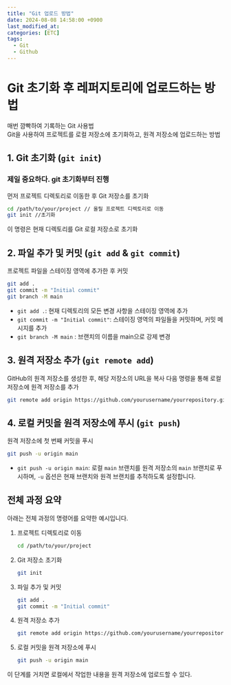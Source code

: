 ```yaml
---
title: "Git 업로드 방법"
date: 2024-08-08 14:58:00 +0900
last_modified_at: 
categories: [ETC]
tags:
  - Git
  - Github
---
```

# Git 초기화 후 레퍼지토리에 업로드하는 방법
매번 깜빡하여 기록하는 Git 사용법 <br />
Git을 사용하여 프로젝트를 로컬 저장소에 초기화하고, 원격 저장소에 업로드하는 방법

## 1. Git 초기화 (`git init`)
### 제일 중요하다. git 초기화부터 진행 <br />
먼저 프로젝트 디렉토리로 이동한 후 Git 저장소를 초기화

```sh
cd /path/to/your/project // 올릴 프로젝트 디렉토리로 이동
git init //초기화
```

이 명령은 현재 디렉토리를 Git 로컬 저장소로 초기화

## 2. 파일 추가 및 커밋 (`git add` & `git commit`)

프로젝트 파일을 스테이징 영역에 추가한 후 커밋

```sh
git add .
git commit -m "Initial commit"
git branch -M main
```

- `git add .`: 현재 디렉토리의 모든 변경 사항을 스테이징 영역에 추가
- `git commit -m "Initial commit"`: 스테이징 영역의 파일들을 커밋하며, 커밋 메시지를 추가
- `git branch -M main` : 브랜치의 이름을 main으로 강제 변경
## 3. 원격 저장소 추가 (`git remote add`)

GitHub의 원격 저장소를 생성한 후, 해당 저장소의 URL을 복사 다음 명령을 통해 로컬 저장소에 원격 저장소를 추가

```sh
git remote add origin https://github.com/yourusername/yourrepository.git
```

## 4. 로컬 커밋을 원격 저장소에 푸시 (`git push`)

원격 저장소에 첫 번째 커밋을 푸시

```sh
git push -u origin main
```

- `git push -u origin main`: 로컬 `main` 브랜치를 원격 저장소의 `main` 브랜치로 푸시하며, `-u` 옵션은 현재 브랜치와 원격 브랜치를 추적하도록 설정합니다.

## 전체 과정 요약

아래는 전체 과정의 명령어를 요약한 예시입니다.

1. 프로젝트 디렉토리로 이동
    ```sh
    cd /path/to/your/project
    ```

2. Git 저장소 초기화
    ```sh
    git init
    ```

3. 파일 추가 및 커밋
    ```sh
    git add .
    git commit -m "Initial commit"
    ```

4. 원격 저장소 추가
    ```sh
    git remote add origin https://github.com/yourusername/yourrepository.git
    ```

5. 로컬 커밋을 원격 저장소에 푸시
    ```sh
    git push -u origin main
    ```

이 단계를 거치면 로컬에서 작업한 내용을 원격 저장소에 업로드할 수 있다.

